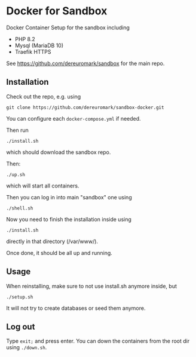 # Docker for Sandbox

Docker Container Setup for the sandbox including
- PHP 8.2
- Mysql (MariaDB 10)
- Traefik HTTPS

See https://github.com/dereuromark/sandbox for the main repo.

## Installation

Check out the repo, e.g. using

    git clone https://github.com/dereuromark/sandbox-docker.git

You can configure each `docker-compose.yml` if needed.

Then run

    ./install.sh

which should download the sandbox repo.

Then:

    ./up.sh

which will start all containers.

Then you can log in into main "sandbox" one using

    ./shell.sh

Now you need to finish the installation inside using

    ./install.sh

directly in that directory (/var/www/).

Once done, it should be all up and running.

## Usage
When reinstalling, make sure to not use install.sh anymore inside, but

    ./setup.sh

It will not try to create databases or seed them anymore.

## Log out

Type `exit;` and press enter.
You can down the containers from the root dir using `./down.sh`.
